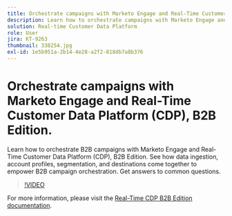 ```yaml
---
title: Orchestrate campaigns with Marketo Engage and Real-Time Customer Data Platform, B2B Edition
description: Learn how to orchestrate campaigns with Marketo Engage and Real-Time Customer Data Platform (CDP), B2B Edition.
solution: Real-time Customer Data Platform
role: User
jira: KT-9263
thumbnail: 338254.jpg
exl-id: 1e5b951a-2b14-4e28-a2f2-818db7a8b376
---
```

# Orchestrate campaigns with Marketo Engage and Real-Time Customer Data Platform (CDP), B2B Edition.

Learn how to orchestrate B2B campaigns with Marketo Engage and Real-Time Customer Data Platform (CDP), B2B Edition. See how data ingestion, account profiles, segmentation, and destinations come together to empower B2B campaign orchestration. Get answers to common questions.

>[!VIDEO](https://video.tv.adobe.com/v/338254?quality=12&learn=on)

For  more information, please visit the [Real-Time CDP B2B Edition documentation](https://experienceleague.adobe.com/docs/experience-platform/rtcdp/b2b-overview.html).
